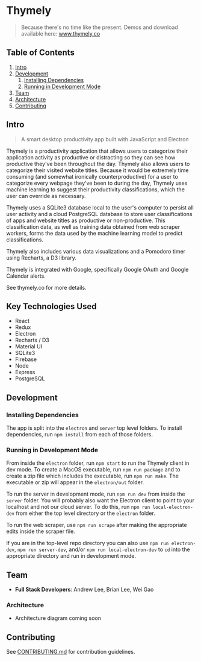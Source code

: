 # Thymely

> Because there's no time like the present. Demos and download available here: www.thymely.co


## Table of Contents

1. [Intro](#Intro)
1. [Development](#development)
    1. [Installing Dependencies](#installing-dependencies)
    1. [Running in Development Mode](#running-in-development-mode)
1. [Team](#team)
1. [Architecture](#architecture)
1. [Contributing](#contributing)

## Intro

> A smart desktop productivity app built with JavaScript and Electron

Thymely is a productivity application that allows users to categorize their application activity as productive or distracting so they can see how productive they've been throughout the day.  Thymely also allows users to categorize their visited website titles.  Because it would be extremely time consuming (and somewhat ironically counterproductive) for a user to categorize every webpage they've been to during the day, Thymely uses machine learning to suggest their productivity classifications, which the user can override as necessary.

Thymely uses a SQLite3 database local to the user's computer to persist all user activity and a cloud PostgreSQL database to store user classifications of apps and website titles as productive or non-productive.  This classification data, as well as training data obtained from web scraper workers, forms the data used by the machine learning model to predict classifications.

Thymely also includes various data visualizations and a Pomodoro timer using Recharts, a D3 library.

Thymely is integrated with Google, specifically Google OAuth and Google Calendar alerts.

See thymely.co for more details.

## Key Technologies Used

- React
- Redux
- Electron
- Recharts / D3
- Material UI
- SQLite3
- Firebase
- Node
- Express
- PostgreSQL

## Development

### Installing Dependencies

The app is split into the `electron` and `server` top level folders.  To install dependencies, run `npm install` from each of those folders.

### Running in Development Mode
From inside the `electron` folder, run `npm start` to run the Thymely client in dev mode.  To create a MacOS executable, run `npm run package` and to create a zip file which includes the executable, run `npm run make`.  The executable or zip will appear in the `electron/out` folder.

To run the server in development mode, run `npm run dev` from inside the `server` folder.  You will probably also want the Electron client to point to your localhost and not our cloud server.  To do this, run `npm run local-electron-dev` from either the top level directory or the `electron` folder.

To run the web scraper, use `npm run scrape` after making the appropriate edits inside the scraper file.

If you are in the top-level repo directory you can also use `npm run electron-dev`, `npm run server-dev`, and/or `npm run local-electron-dev` to `cd` into the appropriate directory and run in development mode.

## Team

  - __Full Stack Developers__: Andrew Lee, Brian Lee, Wei Gao

### Architecture

  - Architecture diagram coming soon

## Contributing

See [CONTRIBUTING.md](CONTRIBUTING.md) for contribution guidelines.
